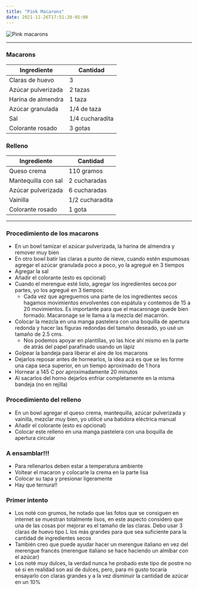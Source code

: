 ```yaml
---
title: "Pink Macarons"
date: 2021-11-26T17:51:20-05:00
---
```

![Pink macarons](../../images/pink_macarons.jpg)
___
### Macarons

| Ingrediente | Cantidad |
| ----------- | ----------- |
| Claras de huevo| 3 |
| Azúcar pulverizada | 2 tazas |
| Harina de almendra | 1 taza |
| Azúcar granulada | 1/4 de taza |
| Sal | 1/4 cucharadita |
| Colorante rosado | 3 gotas |


### Relleno

| Ingrediente | Cantidad |
| ----------- | ----------- |
| Queso crema | 110 gramos |
| Mantequilla con sal | 2 cucharadas |
| Azúcar pulverizada | 6 cucharadas |
| Vainilla | 1/2 cucharadita |
| Colorante rosado | 1 gota |
___

### Procedimiento de los macarons
- En un bowl tamizar el azúcar pulverizada, la harina de almendra y remover muy bien
- En otro bowl batir las claras a punto de nieve, cuando estén espumosas agregar el azúcar granulada poco a poco, yo la agregué en 3 tiempos 
- Agregar la sal
- Añadir el colorante (esto es opcional)
- Cuando el merengue esté listo, agregar los ingredientes secos por partes, yo los agregué en 3 tiempos:
  - Cada vez que agreguemos una parte de los ingredientes secos hagamos movimientos envolventes con espátula y contemos de 15 a 20 movimientos. Es importante para que el macaronage quede bien formado. Macaronage se le llama a la mezcla del macarrón.
- Colocar la mezcla en una manga pastelera con una boquilla de apertura redonda y hacer las figuras redondas del tamaño deseado, yo usé un tamaño de 2.5 cms.
  - Nos podemos apoyar en plantillas, yo las hice ahí mismo en la parte de atrás del papel parafinado usando un lápiz
- Golpear la bandeja para liberar el aire de los macarons
- Dejarlos reposar antes de hornearlos, la idea acá es que se les forme una capa seca superior, en un tiempo aproximado de 1 hora
- Hornear a 145 C por aproximadamente 20 minutos
- Al sacarlos del horno dejarlos enfriar completamente en la misma bandeja (no en rejilla)

### Procedimiento del relleno
- En un bowl agregar el queso crema, mantequilla, azúcar pulverizada y vainilla, mezclar muy bien, yo utilicé una batidora eléctrica manual
- Añadir el colorante (esto es opcional)
- Colocar este relleno en una manga pastelera con una boquilla de apertura circular

### A ensamblar!!!
- Para rellenarlos deben estar a temperatura ambiente
- Voltear el macaron y colocarle la crema en la parte lisa
- Colocar su tapa y presionar ligeramente
- Hay que ternura!!

### Primer intento
- Los noté con grumos, he notado que las fotos que se consiguen en internet se muestran totalmente lisos, en este aspecto considero que una de las cosas por mejorar es el tamaño de las claras. Debo usar 3 claras de huevo tipo L los más grandes para que sea suficiente para la cantidad de ingredientes secos
- También creo que puede ayudar hacer un merengue italiano en vez del merengue francés (merengue italiano se hace haciendo un almíbar con el azúcar)
- Los noté muy dulces, la verdad nunca he probado este tipo de postre no sé si en realidad son así de dulces, pero, para mi gusto tocaría ensayarlo con claras grandes y a la vez disminuir la cantidad de azúcar en un 10%




